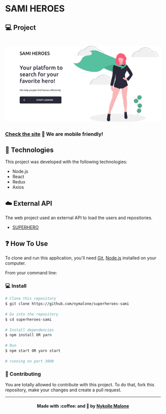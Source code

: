 # SAMI HEROES

## 💻 Project

<h1 align="center">
    <img alt="Example" title="Example" src="./src/assets/superheroes-sami.png" width="700px" />
</h1>

	
### [Check the site](https://sami-heroes.netlify.app/) :iphone: We are mobile friendly! 


## :rocket: Technologies

This project was developed with the following technologies:

- Node.js
- React
- Redux
- Axios

## :cloud: External API

The web project used an external API to load the users and repositories.

- [SUPERHERO](https://www.superheroapi.com)

## :question: How To Use

To clone and run this application, you'll need [Git](https://git-scm.com), [Node.js](https://nodejs.org/en/) installed on your computer.

From your command line:

### :computer: Install

```bash
# Clone this repository
$ git clone https://github.com/nymalone/superheroes-sami

# Go into the repository
$ cd superheroes-sami

# Install dependencies
$ npm install OR yarn

# Run
$ npm start OR yarn start

# running on port 3000

```

### :palms_up_together: Contributing

You are totally allowed to contribute with this project. To do that, fork this repository, make your changes and create a pull request.

---

<h4 align="center">
    Made with :coffee: and 💜 by <a href="https://www.linkedin.com/in/nykollemalone/" target="_blank">Nykolle Malone</a>
</h4>
